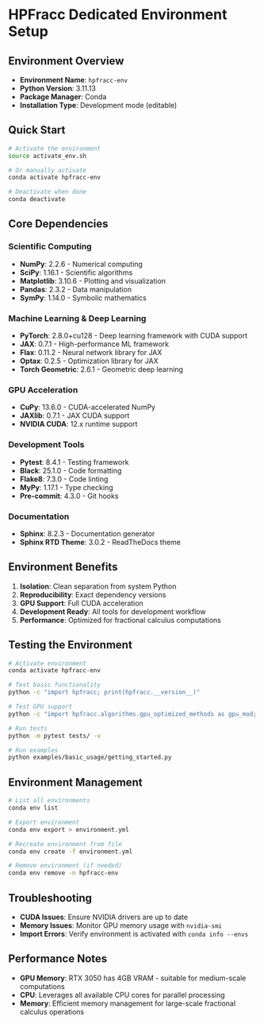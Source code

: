 # HPFracc Dedicated Environment Setup

## Environment Overview
- **Environment Name**: `hpfracc-env`
- **Python Version**: 3.11.13
- **Package Manager**: Conda
- **Installation Type**: Development mode (editable)

## Quick Start
```bash
# Activate the environment
source activate_env.sh

# Or manually activate
conda activate hpfracc-env

# Deactivate when done
conda deactivate
```

## Core Dependencies
### Scientific Computing
- **NumPy**: 2.2.6 - Numerical computing
- **SciPy**: 1.16.1 - Scientific algorithms
- **Matplotlib**: 3.10.6 - Plotting and visualization
- **Pandas**: 2.3.2 - Data manipulation
- **SymPy**: 1.14.0 - Symbolic mathematics

### Machine Learning & Deep Learning
- **PyTorch**: 2.8.0+cu128 - Deep learning framework with CUDA support
- **JAX**: 0.7.1 - High-performance ML framework
- **Flax**: 0.11.2 - Neural network library for JAX
- **Optax**: 0.2.5 - Optimization library for JAX
- **Torch Geometric**: 2.6.1 - Geometric deep learning

### GPU Acceleration
- **CuPy**: 13.6.0 - CUDA-accelerated NumPy
- **JAXlib**: 0.7.1 - JAX CUDA support
- **NVIDIA CUDA**: 12.x runtime support

### Development Tools
- **Pytest**: 8.4.1 - Testing framework
- **Black**: 25.1.0 - Code formatting
- **Flake8**: 7.3.0 - Code linting
- **MyPy**: 1.17.1 - Type checking
- **Pre-commit**: 4.3.0 - Git hooks

### Documentation
- **Sphinx**: 8.2.3 - Documentation generator
- **Sphinx RTD Theme**: 3.0.2 - ReadTheDocs theme

## Environment Benefits
1. **Isolation**: Clean separation from system Python
2. **Reproducibility**: Exact dependency versions
3. **GPU Support**: Full CUDA acceleration
4. **Development Ready**: All tools for development workflow
5. **Performance**: Optimized for fractional calculus computations

## Testing the Environment
```bash
# Activate environment
conda activate hpfracc-env

# Test basic functionality
python -c "import hpfracc; print(hpfracc.__version__)"

# Test GPU support
python -c "import hpfracc.algorithms.gpu_optimized_methods as gpu_mod; print(f'CuPy: {gpu_mod.CUPY_AVAILABLE}, JAX: {gpu_mod.JAX_AVAILABLE}')"

# Run tests
python -m pytest tests/ -v

# Run examples
python examples/basic_usage/getting_started.py
```

## Environment Management
```bash
# List all environments
conda env list

# Export environment
conda env export > environment.yml

# Recreate environment from file
conda env create -f environment.yml

# Remove environment (if needed)
conda env remove -n hpfracc-env
```

## Troubleshooting
- **CUDA Issues**: Ensure NVIDIA drivers are up to date
- **Memory Issues**: Monitor GPU memory usage with `nvidia-smi`
- **Import Errors**: Verify environment is activated with `conda info --envs`

## Performance Notes
- **GPU Memory**: RTX 3050 has 4GB VRAM - suitable for medium-scale computations
- **CPU**: Leverages all available CPU cores for parallel processing
- **Memory**: Efficient memory management for large-scale fractional calculus operations
